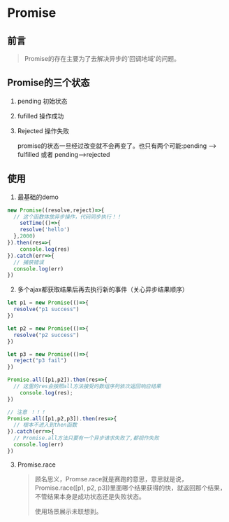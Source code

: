 # Promise

## 前言

> Promise的存在主要为了去解决异步的'回调地域'的问题。

## Promise的三个状态

1. pending 初始状态

2. fufilled 操作成功

3. Rejected 操作失败

   promise的状态一旦经过改变就不会再变了。也只有两个可能:pending --> fulfilled 或者 pending-->rejected

## 使用

1. 最基础的demo

```js
new Promise((resolve,reject)=>{
  // 这个函数体放异步操作，代码同步执行！！
	setTime(()=>{
  	resolve('hello')
  },2000)
}).then(res=>{
	console.log(res)
}).catch(err=>{
  // 捕获错误
  console.log(err)
})
```

2. 多个ajax都获取结果后再去执行新的事件（关心异步结果顺序）

``` js
let p1 = new Promise(()=>{
  resolve("p1 success")
})

let p2 = new Promise(()=>{
  resolve("p2 success")
})

let p3 = new Promise(()=>{
  reject("p3 fail")
})

Promise.all([p1,p2]).then(res=>{
  // 这里的res会按照all方法接受的数组序列依次返回响应结果
  	console.log(res);
})

// 注意 ！！！
Promise.all([p1,p2,p3]).then(res=>{
  // 根本不进入到then函数
}).catch(err=>{
  // Promise.all方法只要有一个异步请求失败了,都视作失败
  console.log(err)
})
```

3. Promise.race 

   > 顾名思义，Promse.race就是赛跑的意思，意思就是说，Promise.race([p1, p2, p3])里面哪个结果获得的快，就返回那个结果，不管结果本身是成功状态还是失败状态。
   >
   > 使用场景展示未联想到。